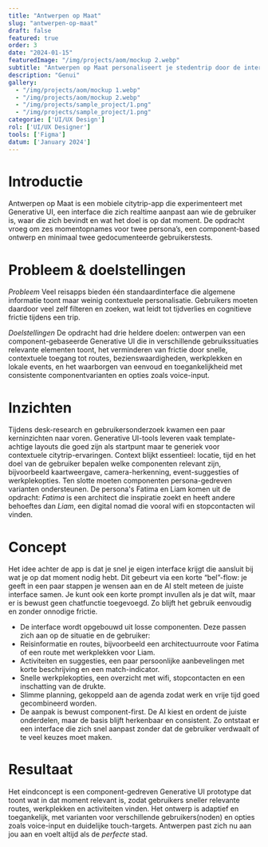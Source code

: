 ```yaml
---
title: "Antwerpen op Maat"
slug: "antwerpen-op-maat"
draft: false
featured: true
order: 3
date: "2024-01-15"
featuredImage: "/img/projects/aom/mockup 2.webp"
subtitle: "Antwerpen op Maat personaliseert je stedentrip door de interface aan te passen op basis van jouw karakter, locatie en doel en serveert direct relevante activiteiten, routes en praktische info. Minder frictie en meer ontdekking; binnen één swipe vind je precies wat jij nu nodig hebt"
description: "Genui"
gallery:
  - "/img/projects/aom/mockup 1.webp"
  - "/img/projects/aom/mockup 2.webp"
  - "/img/projects/sample_project/1.png"
  - "/img/projects/sample_project/1.png"
categorie: ['UI/UX Design']
rol: ['UI/UX Designer']
tools: ['Figma']
datum: ['January 2024']
---
```


# Introductie
Antwerpen op Maat is een mobiele citytrip-app die experimenteert met Generative UI, een interface die zich realtime aanpast aan wie de gebruiker is, waar die zich bevindt en wat het doel is op dat moment. De opdracht vroeg om zes momentopnames voor twee persona’s, een component-based ontwerp en minimaal twee gedocumenteerde gebruikerstests.


# Probleem & doelstellingen
*Probleem*
Veel reisapps bieden één standaardinterface die algemene informatie toont maar weinig contextuele personalisatie. Gebruikers moeten daardoor veel zelf filteren en zoeken, wat leidt tot tijdverlies en cognitieve frictie tijdens een trip.

*Doelstellingen*
De opdracht had drie heldere doelen: ontwerpen van een component-gebaseerde Generative UI die in verschillende gebruikssituaties relevante elementen toont, het verminderen van frictie door snelle, contextuele toegang tot routes, bezienswaardigheden, werkplekken en lokale events, en het waarborgen van eenvoud en toegankelijkheid met consistente componentvarianten en opties zoals voice-input.

# Inzichten
Tijdens desk-research en gebruikersonderzoek kwamen een paar kerninzichten naar voren. Generative UI-tools leveren vaak template-achtige layouts die goed zijn als startpunt maar te generiek voor contextuele citytrip-ervaringen. Context blijkt essentieel: locatie, tijd en het doel van de gebruiker bepalen welke componenten relevant zijn, bijvoorbeeld kaartweergave, camera-herkenning, event-suggesties of werkplekopties. Ten slotte moeten componenten persona-gedreven varianten ondersteunen. De persona's Fatima en Liam komen uit de opdracht: *Fatima* is een architect die inspiratie zoekt en heeft andere behoeftes dan *Liam*, een digital nomad die vooral wifi en stopcontacten wil vinden.

# Concept
Het idee achter de app is dat je snel je eigen interface krijgt die aansluit bij wat je op dat moment nodig hebt. Dit gebeurt via een korte “bel”-flow: je geeft in een paar stappen je wensen aan en de AI stelt meteen de juiste interface samen. Je kunt ook een korte prompt invullen als je dat wilt, maar er is bewust geen chatfunctie toegevoegd. Zo blijft het gebruik eenvoudig en zonder onnodige frictie.

- De interface wordt opgebouwd uit losse componenten. Deze passen zich aan op de situatie en de gebruiker:
- Reisinformatie en routes, bijvoorbeeld een architectuurroute voor Fatima of een route met werkplekken voor Liam.
- Activiteiten en suggesties, een paar persoonlijke aanbevelingen met korte beschrijving en een match-indicator.
- Snelle werkplekopties, een overzicht met wifi, stopcontacten en een inschatting van de drukte.
- Slimme planning, gekoppeld aan de agenda zodat werk en vrije tijd goed gecombineerd worden.
- De aanpak is bewust component-first. De AI kiest en ordent de juiste onderdelen, maar de basis blijft herkenbaar en consistent. Zo ontstaat er een interface die zich snel aanpast zonder dat de gebruiker verdwaalt of te veel keuzes moet maken.

# Resultaat
Het eindconcept is een component-gedreven Generative UI prototype dat toont wat in dat moment relevant is, zodat gebruikers sneller relevante routes, werkplekken en activiteiten vinden. Het ontwerp is adaptief en toegankelijk, met varianten voor verschillende gebruikers(noden) en opties zoals voice-input en duidelijke touch-targets. Antwerpen past zich nu aan jou aan en voelt altijd als de *perfecte* stad.